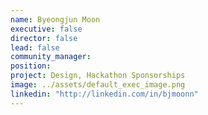```yaml
---
name: Byeongjun Moon
executive: false
director: false
lead: false
community_manager: 
position: 
project: Design, Hackathon Sponsorships
image: ../assets/default_exec_image.png
linkedin: "http://linkedin.com/in/bjmoonn"
---
```

